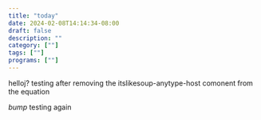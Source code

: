 ```yaml
---
title: "today"
date: 2024-02-08T14:14:34-08:00
draft: false
description: ""
category: [""]
tags: [""]
programs: [""]
---
```


helloj?
testing after removing the itslikesoup-anytype-host comonent from the equation

*bump* testing again

